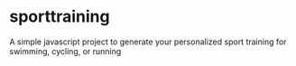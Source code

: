 # sporttraining
A simple javascript project to generate your personalized sport training for swimming, cycling, or running
